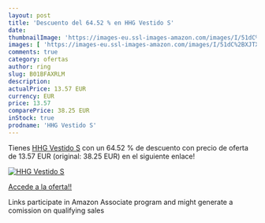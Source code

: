```yaml
---
layout: post
title: 'Descuento del 64.52 % en HHG Vestido S'
date: 
thumbnailImage: 'https://images-eu.ssl-images-amazon.com/images/I/51dC%2BXJTXvL._SL200_.jpg'
images: [ 'https://images-eu.ssl-images-amazon.com/images/I/51dC%2BXJTXvL._SL200_.jpg' ]
comments: true
category: ofertas
author: ring
slug: B01BFAXRLM
description:
actualPrice: 13.57 EUR
currency: EUR
price: 13.57
comparePrice: 38.25 EUR
inStock: true
prodname: 'HHG Vestido S'
---
```


Tienes [HHG Vestido S](https://www.amazon.es/dp/B01BFAXRLM/?tag=tolees-21) con un 64.52 % de descuento con precio de oferta de 13.57 EUR (original: 38.25 EUR) en el siguiente enlace!

[![HHG Vestido S](https://images-eu.ssl-images-amazon.com/images/I/51dC%2BXJTXvL._SL200_.jpg)](https://www.amazon.es/dp/B01BFAXRLM/?tag=tolees-21)

[Accede a la oferta!!](https://www.amazon.es/dp/B01BFAXRLM/?tag=tolees-21)

Links participate in Amazon Associate program and might generate a comission on qualifying sales


